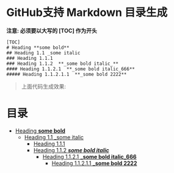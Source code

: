 
# GitHub支持 Markdown 目录生成

**注意: 必须要以大写的 [TOC] 作为开头**
```
[TOC]
# Heading **some bold** 
## Heading 1.1 _some italic
### Heading 1.1.1
### Heading 1.1.2  **_some bold italic_**
#### Heading 1.1.2.1  **_some bold italic_666**
##### Heading 1.1.2.1.1  **_some bold 2222**
``` 
> 上面代码生成效果:

<div class="toc">
<h1>目录</h1>
<ul>
<li><a href="#heading-some-bold">Heading <strong>some bold</strong></a>
<ul>
<li><a href="#heading-11--some-italic">Heading 1.1 _some italic</a>
<ul>
<li><a href="#heading-111">Heading 1.1.1</a></li>
<li><a href="#heading-112--some-bold-italic">Heading 1.1.2  <strong><em>some bold italic</em></strong></a>
<ul>
<li><a href="#heading-1121---some-bold-italic-666">Heading 1.1.2.1  <strong>_some bold italic_666</strong></a>
<ul>
<li><a href="#heading-11211---some-bold-2222">Heading 1.1.2.1.1  <strong>_some bold 2222</strong></a></li>
</ul>
</li>
</ul>
</li>
</ul>
</li>
</ul>
</li>
</ul>
</div>

         
